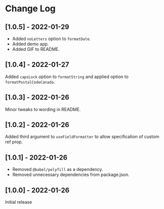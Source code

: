# Change Log

## [1.0.5] - 2022-01-29

* Added `noLetters` option to `formatDate`.
* Added demo app.
* Added GIF to README. 

## [1.0.4] - 2022-01-27

Added `capsLock` option to `formatString` and applied option to `formatPostalCodeCanada`.

## [1.0.3] - 2022-01-26

Minor tweaks to wording in README.

## [1.0.2] - 2022-01-26

Added third argument to `useFieldFormatter` to allow specification of custom ref prop.

## [1.0.1] - 2022-01-26

* Removed `@babel/polyfill` as a dependency.
* Removed unnecessary dependencies from package.json.

## [1.0.0] - 2022-01-26

Initial release
